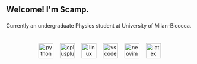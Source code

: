 <h2 align="left">Welcome! I'm Scamp.</h2>

###

<p align="left">Currently an undergraduate Physics student at University of Milan-Bicocca.</p>

###

<br clear="both">

<div align="center">
  <img src="https://cdn.jsdelivr.net/gh/devicons/devicon/icons/python/python-original.svg" height="40" alt="python logo"  />
  <img width="10" />
  <img src="https://cdn.jsdelivr.net/gh/devicons/devicon/icons/cplusplus/cplusplus-original.svg" height="40" alt="cplusplus logo"  />
  <img width="10" />
  <img src="https://cdn.jsdelivr.net/gh/devicons/devicon/icons/linux/linux-original.svg" height="40" alt="linux logo"  />
  <img width="10" />
  <img src="https://cdn.jsdelivr.net/gh/devicons/devicon/icons/vscode/vscode-original.svg" height="40" alt="vscode logo"  />
  <img width="10" />
  <img src="https://skillicons.dev/icons?i=neovim" height="40" alt="neovim logo"  />
  <img width="10" />
  <img src="https://skillicons.dev/icons?i=latex" height="40" alt="latex logo"  />
</div>

###
